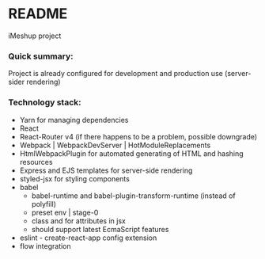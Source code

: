 # README #

iMeshup project

### Quick summary: ###

Project is already configured for development and production use (server-sider rendering)


### Technology stack: ###
* Yarn for managing dependencies
* React
* React-Router v4 (if there happens to be a problem, possible downgrade)
* Webpack | WebpackDevServer | HotModuleReplacements
* HtmlWebpackPlugin for automated generating of HTML and hashing resources
* Express and EJS templates for server-side rendering
* styled-jsx for styling components
* babel
    * babel-runtime and babel-plugin-transform-runtime (instead of polyfill)
    * preset env | stage-0
    * class and for attributes in jsx
    * should support latest EcmaScript features
* eslint - create-react-app config extension
* flow integration